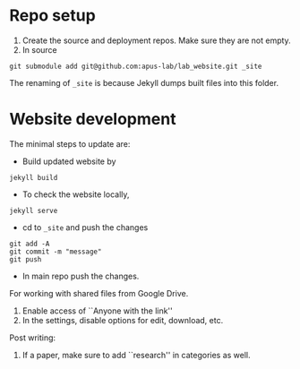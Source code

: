 # Repo setup

1. Create the source and deployment repos.  Make sure they are not empty.
2. In source
```
git submodule add git@github.com:apus-lab/lab_website.git _site
```
The renaming of `_site` is because Jekyll dumps built files into this folder.

# Website development
The minimal steps to update are:
+ Build updated website by
```
jekyll build
```
+ To check the website locally,
```
jekyll serve
```
+ cd to `_site` and push the changes
```
git add -A
git commit -m "message"
git push
```
+ In main repo push the changes.

For working with shared files from Google Drive.
1. Enable access of ``Anyone with the link''
2. In the settings, disable options for edit, download, etc.

Post writing:
1. If a paper, make sure to add ``research'' in categories as well.
